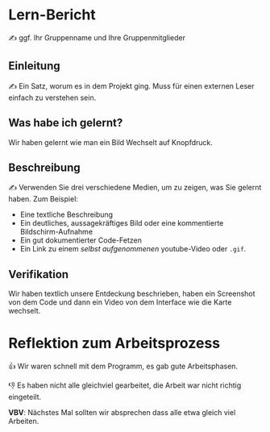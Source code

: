 # Lern-Bericht
✍️ ggf. Ihr Gruppenname und Ihre Gruppenmitglieder

## Einleitung

✍️ Ein Satz, worum es in dem Projekt ging. Muss für einen externen Leser einfach zu verstehen sein.

## Was habe ich gelernt?

 Wir haben gelernt wie man ein Bild Wechselt auf Knopfdruck.

## Beschreibung

✍️ Verwenden Sie drei verschiedene Medien, um zu zeigen, was Sie gelernt haben. Zum Beispiel:

* Eine textliche Beschreibung
* Ein deutliches, aussagekräftiges Bild oder eine kommentierte Bildschirm-Aufnahme
* Ein gut dokumentierter Code-Fetzen
* Ein Link zu einem *selbst aufgenommenen* youtube-Video oder `.gif`.

## Verifikation

 Wir haben textlich unsere Entdeckung beschrieben, haben ein Screenshot von dem Code und dann ein Video von dem Interface wie die Karte wechselt.

# Reflektion zum Arbeitsprozess

👍 Wir waren schnell mit dem Programm, es gab gute Arbeitsphasen. 

👎 Es haben nicht alle gleichviel gearbeitet, die Arbeit war nicht richtig eingeteilt.

**VBV**: Nächstes Mal sollten wir absprechen dass alle etwa gleich viel Arbeiten.

